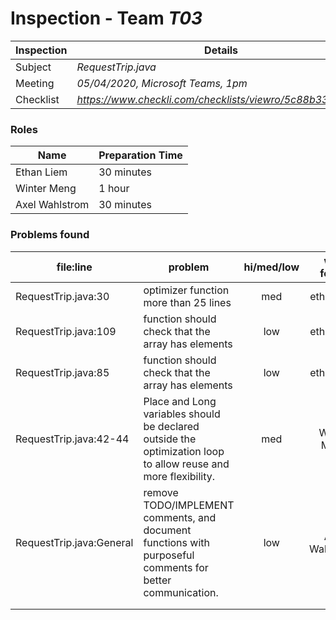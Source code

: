 # Inspection - Team *T03* 
 
| Inspection | Details |
| ----- | ----- |
| Subject | *RequestTrip.java* |
| Meeting | *05/04/2020, Microsoft Teams, 1pm* |
| Checklist | *https://www.checkli.com/checklists/viewro/5c88b33cd609e* |

### Roles

| Name | Preparation Time |
| ---- | ---- |
| Ethan Liem | 30 minutes |
| Winter Meng | 1 hour |
| Axel Wahlstrom | 30 minutes |

### Problems found

| file:line | problem | hi/med/low | who found | github#  |
| --- | --- | :---: | :---: | --- |
| RequestTrip.java:30 | optimizer function more than 25 lines | med | ethan liem | |
| RequestTrip.java:109 | function should check that the array has elements | low | ethan liem | |
| RequestTrip.java:85 | function should check that the array has elements | low | ethan liem | |
| RequestTrip.java:42-44 | Place and Long variables should be declared outside the optimization loop to allow reuse and more flexibility. | med | Winter Meng | qm3 |
| RequestTrip.java:General | remove TODO/IMPLEMENT comments, and document functions with purposeful comments for better communication. | low | Axel Wahlstrom | rwahlst |
|  | | | | |
|  | | | | |
